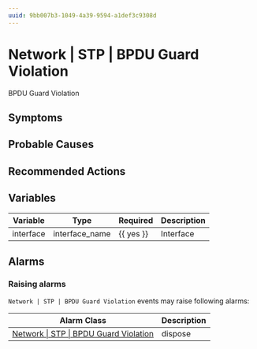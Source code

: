 ```yaml
---
uuid: 9bb007b3-1049-4a39-9594-a1def3c9308d
---
```

# Network | STP | BPDU Guard Violation

BPDU Guard Violation

## Symptoms

## Probable Causes

## Recommended Actions

## Variables

| Variable  | Type           | Required  | Description |
| --------- | -------------- | --------- | ----------- |
| interface | interface_name | {{ yes }} | Interface   |

## Alarms

### Raising alarms

`Network | STP | BPDU Guard Violation` events may raise following alarms:

| Alarm Class                                                                                                    | Description |
| -------------------------------------------------------------------------------------------------------------- | ----------- |
| [Network \| STP \| BPDU Guard Violation](../../../alarm-classes-reference/network/stp/bpdu-guard-violation.md) | dispose     |
